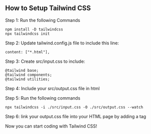 ## How to Setup Tailwind CSS

Step 1: Run the following Commands

```
npm install -D tailwindcss
npx tailwindcss init
```

Step 2: Update tailwind.config.js file to include this line:

```
content: ["*.html"],
```

Step 3: Create src/input.css to include:
```
@tailwind base;
@tailwind components;
@tailwind utilities;
```
Step 4: Include your src/output.css file in html

Step 5: Run the following commands
```
npx tailwindcss -i ./src/input.css -0 ./src/output.css --watch
```
Step 6: link your output.css  file into your HTML page by adding a <link> tag

Now you can start coding with Tailwind CSS!